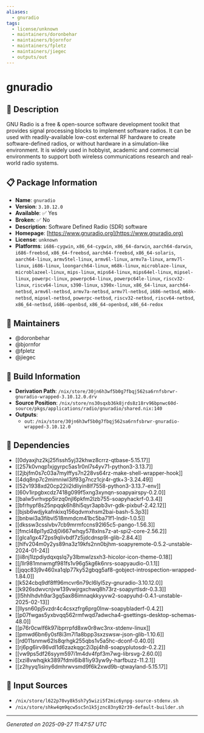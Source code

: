 ```yaml
---
aliases:
  - gnuradio
tags:
  - license/unknown
  - maintainers/doronbehar
  - maintainers/bjornfor
  - maintainers/fpletz
  - maintainers/jiegec
  - outputs/out
---
```


# gnuradio

## 📝 Description

GNU Radio is a free & open-source software development toolkit that
provides signal processing blocks to implement software radios. It can be
used with readily-available low-cost external RF hardware to create
software-defined radios, or without hardware in a simulation-like
environment. It is widely used in hobbyist, academic and commercial
environments to support both wireless communications research and
real-world radio systems.


## 📋 Package Information

- **Name**: `gnuradio`
- **Version**: `3.10.12.0`
- **Available**: ✅ Yes
- **Broken**: ✅ No
- **Description**: Software Defined Radio (SDR) software
- **Homepage**: [https://www.gnuradio.org](https://www.gnuradio.org)
- **License**: `unknown`
- **Platforms**: `i686-cygwin`, `x86_64-cygwin`, `x86_64-darwin`, `aarch64-darwin`, `i686-freebsd`, `x86_64-freebsd`, `aarch64-freebsd`, `x86_64-solaris`, `aarch64-linux`, `armv5tel-linux`, `armv6l-linux`, `armv7a-linux`, `armv7l-linux`, `i686-linux`, `loongarch64-linux`, `m68k-linux`, `microblaze-linux`, `microblazeel-linux`, `mips-linux`, `mips64-linux`, `mips64el-linux`, `mipsel-linux`, `powerpc-linux`, `powerpc64-linux`, `powerpc64le-linux`, `riscv32-linux`, `riscv64-linux`, `s390-linux`, `s390x-linux`, `x86_64-linux`, `aarch64-netbsd`, `armv6l-netbsd`, `armv7a-netbsd`, `armv7l-netbsd`, `i686-netbsd`, `m68k-netbsd`, `mipsel-netbsd`, `powerpc-netbsd`, `riscv32-netbsd`, `riscv64-netbsd`, `x86_64-netbsd`, `i686-openbsd`, `x86_64-openbsd`, `x86_64-redox`
## 👥 Maintainers

- @doronbehar
- @bjornfor
- @fpletz
- @jiegec


## 🔧 Build Information

- **Derivation Path**: `/nix/store/30jn6h3wf5b0g7fbqj562sa6rnfsbrwr-gnuradio-wrapped-3.10.12.0.drv`
- **Source Position**: `/nix/store/ns30sqxb36k8jrds8z18rv96bpnwc60d-source/pkgs/applications/radio/gnuradio/shared.nix:140`
- **Outputs**:
  - `out`:  `/nix/store/30jn6h3wf5b0g7fbqj562sa6rnfsbrwr-gnuradio-wrapped-3.10.12.0`

## 🔗 Dependencies

- [[0dyaxjhz2kj25fissh5yj32khwz8crrz-qtbase-5.15.17]]
- [[257k0vnqp1xjgyrpc5as1r0nl7s4yv71-python3-3.13.7]]
- [[2jbjfm0s7c03a7mylffys7n228vs64rz-make-shell-wrapper-hook]]
- [[4dq8np7c2mimniwl3if93g7ncz1cjr4r-gtk+3-3.24.49]]
- [[52v1938xd20cp22ii2ldliyin8lf7558-python3-3.13.7-env]]
- [[60v1irpgbxcdz7418g099f5xng3xynqn-soapyairspy-0.2.0]]
- [[balw5vrhvpp5irzq0njl6pkfm2lzb755-soapyhackrf-0.3.4]]
- [[bfrhypf8s25npqqk6h8hi5qyr3apb3vr-gdk-pixbuf-2.42.12]]
- [[bjsb6wdjykafnkixq156qdvmxhsm2bai-bash-5.3p3]]
- [[bnbwi3a3fibvl518mmdcm41bc5ba71f1-lndir-1.0.5]]
- [[dkssw3csslvbv7cb9mrmfccns92l65c5-pango-1.56.3]]
- [[fmcl48pl1yd2dj0i667whqy578xlns7z-at-spi2-core-2.56.2]]
- [[glca1gx472ps9qlivbdf7z5jdcdnsp9l-glib-2.84.4]]
- [[hlfv204m0y2ys89na3z19kfs2nn0bjhm-soapyremote-0.5.2-unstable-2024-01-24]]
- [[ii8nj1lzpdiydqxqslq7y3lbmwlzsxh3-hicolor-icon-theme-0.18]]
- [[j1lr981mnwmgf981fs1v96g5kg6k6nrs-soapyaudio-0.1.1]]
- [[jqqc83j9v460xa1qlp77ky52gbqg5af8-gobject-introspection-wrapped-1.84.0]]
- [[k524cbq9df8ff96mcvr6n79cl6lyl5zy-gnuradio-3.10.12.0]]
- [[k926sdwvcnjvw139vwjrgxchwq8h73rz-soapyrtlsdr-0.3.3]]
- [[l5hhlhdvh9ar3gq5ax86imnaqkkyyvw2-soapyuhd-0.4.1-unstable-2025-02-13]]
- [[llysn60pj5vzdr4c4csxzfrg6prg0lnw-soapybladerf-0.4.2]]
- [[p07fwgas5yxbvqq562rmfwqd7adwcha4-gsettings-desktop-schemas-48.0]]
- [[p76r0cwlf6k97ibprrpfd8xw0r8wc3nx-stdenv-linux]]
- [[pmwd6bn6y0sf8i3m7l1a8bpp3sxzswsw-json-glib-1.10.6]]
- [[rd011snmw62ls8qrhgk255qbs1v5a5hc-dconf-0.40.0]]
- [[rj6pg6irv86vdl1d6zazkqgc2i3pj4h8-soapyplutosdr-0.2.2]]
- [[vw9ps5df26syym597i1m4dv4fpf3m7wg-librsvg-2.60.0]]
- [[xzi8vwhqjkk3897fdmi6ib81iy93yw9y-harfbuzz-11.2.1]]
- [[z2hyyq1isiny6dmhrwvsmd9f6k2xwd9b-qtwayland-5.15.17]]

## 📁 Input Sources

- `/nix/store/l622p70vy8k5sh7y5wizi5f2mic6ynpg-source-stdenv.sh`
- `/nix/store/shkw4qm9qcw5sc5n1k5jznc83ny02r39-default-builder.sh`

---
*Generated on 2025-09-27 11:47:57 UTC*
